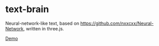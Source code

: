 # text-brain
Neural-network-like text, based on https://github.com/nxxcxx/Neural-Network, written in three.js.

<a href="http://nxxcxx.github.io/Neural-Network/" target="_blank">Demo</a>
